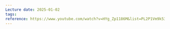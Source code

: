 ```yaml
---
Lecture date: 2025-01-02
tags: 
reference: https://www.youtube.com/watch?v=HYg_Zp1186M&list=PL2P1Vm9k53HMUI3i_UKRfWc3ePzAVerhc&index=2
---
```

